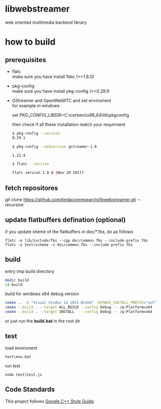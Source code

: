 # libwebstreamer
web oriented multimedia backend library


# how to build


## prerequisites
  * flatc  
    make sure you have install flatc (>=1.8.0)

  * pkg-config  
    make sure you have install pkg-config (>=0.29.1)
  
  * GStreamer and OpenWebRTC and set enviroment  
    for example in windows  

    set PKG_CONFIG_LIBDIR=C:\cerbero\x86_64\lib\pkgconfig


    then check if all these installation match your requirment  
    ```bash
    $ pkg-config --version
    0.29.1

    $ pkg-config --modversion gstreamer-1.0

    1.12.4

    $ flatc --version
    
    flatc version 1.8.0 (Nov 20 2017)

    ```

## fetch repositores
git clone https://github.com/kedacomresearch/libwebstreamer.git --recursive

## update flatbuffers defination (optional)
if you update sheme of the flatbuffers in doc/*.fbs, do as follows

```
flatc -o lib/include/fbs --cpp doc/common.fbs --include-prefix fbs 
flatc -o test/schema -s doc/common.fbs --include-prefix fbs
```


## build

entry tmp build directory 
```bash
mkdir build
cd build
```
build for windows x64 debug version

```bash
cmake .. -G "Visual Studio 14 2015 Win64" -DCMAKE_INSTALL_PREFIX="out" 
cmake --build . --target ALL_BUILD --config Debug -- /p:Platform=x64  
cmake --build . --target INSTALL   --config Debug -- /p:Platform=x64  

```
or just run the **build.bat** in the root dir  

## test

load enviroment
```
test\env.bat
```
run test
```
node test\test.js
```

## Code Standards
This project follows [Google C++ Style Guide](https://google.github.io/styleguide/cppguide.html).